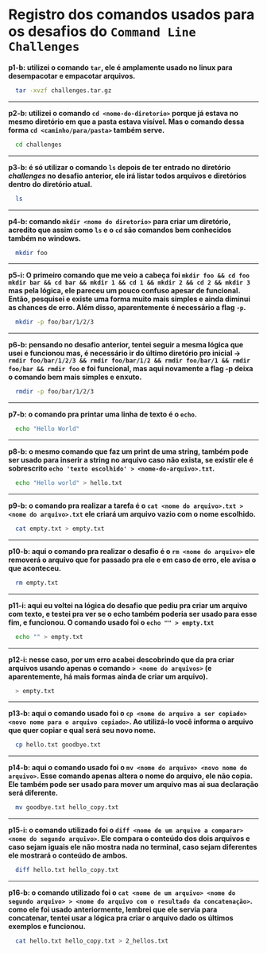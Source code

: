 #   Registro dos comandos usados para os desafios do ```Command Line Challenges```

**p1-b: utilizei o comando `tar`, ele é amplamente usado no linux para desempacotar e empacotar arquivos.** 
```bash
  tar -xvzf challenges.tar.gz
``` 
---
**p2-b: utilizei o comando `cd <nome-do-diretorio>` porque já estava no mesmo diretório em que a pasta estava visível. Mas o comando dessa forma `cd <caminho/para/pasta>` também serve.**
```bash
  cd challenges
``` 
---
**p3-b: é só utilizar o comando `ls` depois de ter entrado no diretório _challenges_ no desafio anterior, ele irá listar todos arquivos e diretórios dentro do diretório atual.**
```bash
  ls
``` 
---
**p4-b: comando `mkdir <nome do diretorio>` para criar um diretório, acredito que assim como `ls` e o `cd` são comandos bem conhecidos também no windows.**
```bash
  mkdir foo
``` 
---
**p5-i: O primeiro comando que me veio a cabeça foi `mkdir foo && cd foo mkdir bar && cd bar && mkdir 1 && cd 1 && mkdir 2 && cd 2 && mkdir 3` mas pela lógica, ele pareceu um pouco confuso apesar de funcional. Então, pesquisei e existe uma forma muito mais simples e ainda diminui as chances de erro. Além disso, aparentemente é necessário a flag `-p`.**
```bash
  mkdir -p foo/bar/1/2/3    
```
---
**p6-b: pensando no desafio anterior, tentei seguir a mesma lógica que usei e funcionou mas, é necessário ir do último diretório pro inicial -> `rmdir foo/bar/1/2/3 && rmdir foo/bar/1/2 && rmdir foo/bar/1 && rmdir foo/bar && rmdir foo` e foi funcional, mas aqui novamente a flag -p deixa o comando bem mais simples e enxuto.**
```bash
  rmdir -p foo/bar/1/2/3
```
---
**p7-b: o comando pra printar uma linha de texto é o `echo`.**
```bash
  echo "Hello World"
```
---
**p8-b: o mesmo comando que faz um print de uma string, também pode ser usado para inserir a string no arquivo caso não exista, se existir ele é sobrescrito `echo 'texto escolhido' > <nome-do-arquivo>.txt`.**
```bash
  echo "Hello world" > hello.txt
```
---
**p9-b: o comando pra realizar a tarefa é o `cat <nome do arquivo>.txt > <nome do arquivo>.txt`
ele criará um arquivo vazio com o nome escolhido.**
```bash
  cat empty.txt > empty.txt
```
---
**p10-b: aqui o comando pra realizar o desafio é o `rm <nome do arquivo>` ele removerá o arquivo que for passado pra ele e em caso de erro, ele avisa o que aconteceu.**
```bash
  rm empty.txt
```
---
**p11-i: aqui eu voltei na lógica do desafio que pediu pra criar um arquivo com texto, e testei pra ver se o echo também poderia ser usado para esse fim, e funcionou.
O comando usado foi o `echo "" > empty.txt`**
```bash
  echo "" > empty.txt
```
---
**p12-i: nesse caso, por um erro acabei descobrindo que da pra criar arquivos usando apenas o comando 
`> <nome do arquivos>` (e aparentemente, há mais formas ainda de criar um arquivo).**
```bash
  > empty.txt
```
---
**p13-b: aqui o comando usado foi o `cp <nome do arquivo a ser copiado> <novo nome para o arquivo copiado>`. Ao utilizá-lo você informa o arquivo que quer copiar e qual será seu novo nome.**
```bash
  cp hello.txt goodbye.txt
```
---
**p14-b: aqui o comando usado foi o `mv <nome do arquivo> <novo nome do arquivo>`. Esse comando apenas altera o nome do arquivo, ele não copia. Ele também pode ser usado para mover um arquivo mas ai sua declaração será diferente.**
```bash
  mv goodbye.txt hello_copy.txt
```
---
**p15-i: o comando utilizado foi o `diff <nome de um arquivo a comparar> <nome do segundo arquivo>`. Ele compara o conteúdo dos dois arquivos e caso sejam iguais ele não mostra nada no terminal, caso sejam diferentes ele mostrará o conteúdo de ambos.**
```bash
  diff hello.txt hello_copy.txt
```
---
**p16-b: o comando utilizado foi o `cat <nome de um arquivo> <nome do segundo arquivo> > <nome do arquivo com o resultado da concatenação>`. como ele foi usado anteriormente, lembrei que ele servia para concatenar, tentei usar a lógica pra criar o arquivo dado os últimos exemplos e funcionou.**
```bash
  cat hello.txt hello_copy.txt > 2_hellos.txt
```
